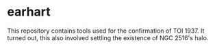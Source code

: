 # earhart

This repository contains tools used for the confirmation of TOI 1937.
It turned out, this also involved settling the existence of NGC 2516's halo.
